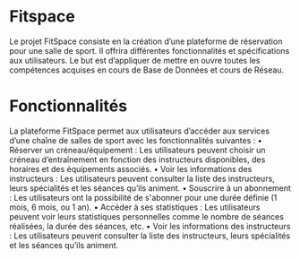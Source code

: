 # Fitspace
Le projet FitSpace consiste en la création d’une plateforme de réservation pour une salle de sport. Il offrira différentes fonctionnalités et spécifications aux utilisateurs. Le but est d’appliquer de mettre en ouvre toutes les compétences acquises en cours de Base de Données et cours de Réseau. 
# Fonctionnalités
La plateforme FitSpace permet aux utilisateurs d’accéder aux services d’une chaîne de salles de sport avec les fonctionnalités suivantes :
    • Réserver un créneau/équipement : Les utilisateurs peuvent choisir un créneau d’entraînement en fonction des instructeurs disponibles, des horaires et des équipements associés.
    • Voir les informations des instructeurs : Les utilisateurs peuvent consulter la liste des instructeurs, leurs spécialités et les séances qu’ils animent.
    • Souscrire à un abonnement : Les utilisateurs ont la possibilité de s'abonner pour une durée définie (1 mois, 6 mois, ou 1 an).
    • Accéder à ses statistiques : Les utilisateurs peuvent voir leurs statistiques personnelles comme le nombre de séances réalisées, la durée des séances, etc.
    • Voir les informations des instructeurs : Les utilisateurs peuvent consulter la liste des instructeurs, leurs spécialités et les séances qu’ils animent.
